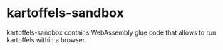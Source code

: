 # kartoffels-sandbox

kartoffels-sandbox contains WebAssembly glue code that allows to run kartoffels
within a browser.
